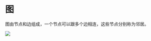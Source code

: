 # 图

图由节点和边组成，一个节点可以跟多个边相连，这些节点分别称为邻居。

![](https://gss3.bdstatic.com/7Po3dSag_xI4khGkpoWK1HF6hhy/baike/c0%3Dbaike92%2C5%2C5%2C92%2C30/sign=6ed773eb9e2bd40756cadbaf1ae0f534/bf096b63f6246b606bc05fb7e2f81a4c500fa223.jpg)

